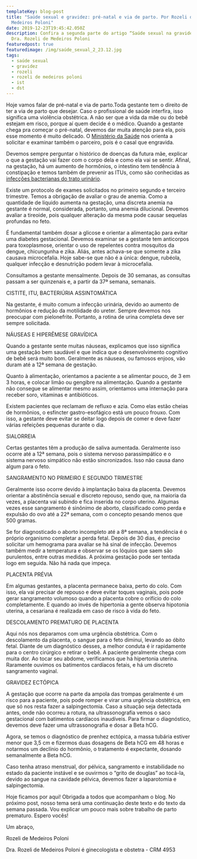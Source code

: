 ```yaml
---
templateKey: blog-post
title: "Saúde sexual e gravidez: pré-natal e via de parto. Por Rozeli de
  Medeiros Poloni"
date: 2019-12-23T19:45:42.050Z
description: Confira a segunda parte do artigo “Saúde sexual na gravidez” pela
  Dra. Rozeli de Medeiros Poloni
featuredpost: true
featuredimage: /img/saúde_sexual_2_23.12.jpg
tags:
  - saúde sexual
  - gravidez
  - rozeli
  - rozeli de medeiros poloni
  - ist
  - dst
---
```

<!--StartFragment-->

Hoje vamos falar de pré-natal e via de parto.Toda gestante tem o direito de ter a via de parto que desejar. Caso o profissional de saúde interfira, isso significa uma violência obstétrica. A não ser que a vida da mãe ou do bebê estejam em risco, porque aí quem decide é o médico. Quando a gestante chega pra começar o pré-natal, devemos dar muita atenção para ela, pois esse momento é muito delicado. O [Ministério da Saúde](https://saude.gov.br/) nos orienta a solicitar e examinar também o parceiro, pois é o casal que engravida.



Devemos sempre perguntar o histórico de doenças da futura mãe, explicar o que a gestação vai fazer com o corpo dela e como ela vai se sentir. Afinal, na gestação, há um aumento de hormônios, o intestino tem tendência à constipação e temos também de prevenir as ITUs, como são conhecidas as [infecções bacterianas do trato urinário](http://www.anvisa.gov.br/servicosaude/controle/rede_rm/cursos/atm_racional/modulo3/trato_urinario.htm).



Existe um protocolo de exames solicitados no primeiro segundo e terceiro trimestre. Temos a obrigação de avaliar o grau de anemia. Como a quantidade de líquido aumenta na gestação, uma discreta anemia na gestante é normal, considerada, portanto, uma anemia dilucional. Devemos avaliar a tireoide, pois qualquer alteração da mesma pode causar sequelas profundas no feto.



É fundamental também dosar a glicose e orientar a alimentação para evitar uma diabetes gestacional. Devemos examinar se a gestante tem anticorpos para toxoplasmose, orientar o uso de repelentes contra mosquitos da dengue, chicungunha e zika. Aliás, antes achava-se que somente a zika causava microcefalia. Hoje sabe-se que não é a única: dengue, rubéola, qualquer infecção e desnutrição podem levar à microcefalia.



Consultamos a gestante mensalmente. Depois de 30 semanas, as consultas passam a ser quinzenais e, a partir da 37ª semana, semanais.



CISTITE, ITU, BACTERIÚRIA ASSINTOMÁTICA



Na gestante, é muito comum a infecção urinária, devido ao aumento de hormônios e redução da motilidade do ureter. Sempre devemos nos preocupar com pielonefrite. Portanto, a rotina de urina completa deve ser sempre solicitada.



NÁUSEAS E HIPERÊMESE GRAVÍDICA



Quando a gestante sente muitas náuseas, explicamos que isso significa uma gestação bem saudável e que indica que o desenvolvimento cognitivo de bebê será muito bom. Geralmente as náuseas, ou famosos enjoos, vão duram até a 12ª semana de gestação.

Quanto à alimentação, orientamos a paciente a se alimentar pouco, de 3 em 3 horas, e colocar limão ou gengibre na alimentação. Quando a gestante não consegue se alimentar mesmo assim, orientamos uma internação para receber soro, vitaminas e antibióticos.



Existem pacientes que reclamam de refluxo e azia. Como elas estão cheias de hormônios, o esfíncter gastro-esofágico está um pouco frouxo. Com isso, a gestante deve evitar se deitar logo depois de comer e deve fazer várias refeições pequenas durante o dia.



SIALORREIA



Certas gestantes têm a produção de saliva aumentada. Geralmente isso ocorre até a 12ª semana, pois o sistema nervoso parassimpático e o sistema nervoso simpático não estão sincronizados. Isso não causa dano algum para o feto.



SANGRAMENTO NO PRIMEIRO E SEGUNDO TRIMESTRE



Geralmente isso ocorre devido à implantação baixa da placenta. Devemos orientar a abstinência sexual e discreto repouso, sendo que, na maioria da vezes, a placenta vai subindo e fica inserida no corpo uterino. Algumas vezes esse sangramento é sinônimo de aborto, classificado como perda e expulsão do ovo até a 22ª semana, com o concepto pesando menos que 500 gramas.



Se for diagnosticado o aborto incompleto até a 8ª semana, a tendência é o próprio organismo completar a perda fetal. Depois de 30 dias, é preciso solicitar um hemograma para avaliar se há sinal de infecção. Devemos também medir a temperatura e observar se os lóquios que saem são purulentos, entre outras medidas. A próxima gestação pode ser tentada logo em seguida. Não há nada que impeça.



PLACENTA PRÉVIA



Em algumas gestantes, a placenta permanece baixa, perto do colo. Com isso, ela vai precisar de repouso e deve evitar toques vaginais, pois pode gerar sangramento volumoso quando a placenta cobre o orifício do colo completamente. E quando ao invés de hipertonia a gente observa hipotonia uterina, a cesariana é realizada em caso de risco à vida do feto.



DESCOLAMENTO PREMATURO DE PLACENTA



Aqui nós nos deparamos com uma urgência obstétrica. Com o descolamento da placenta, o sangue para o feto diminui, levando ao óbito fetal. Diante de um diagnóstico desses, a melhor conduta é ir rapidamente para o centro cirúrgico e retirar o bebê. A paciente geralmente chega com muita dor. Ao tocar seu abdome, verificamos que há hipertonia uterina. Raramente ouvimos os batimentos cardíacos fetais, e há um discreto sangramento vaginal.



GRAVIDEZ ECTÓPICA



A gestação que ocorre na parte da ampola das trompas geralmente é um risco para a paciente, pois pode romper e virar uma urgência obstétrica, em que só nos resta fazer a salpingectomia. Caso a situação seja detectada antes, onde não ocorreu a rotura, na ultrassonografia vemos o saco gestacional com batimentos cardíacos inaudíveis. Para firmar o diagnóstico, devemos deve fazer uma ultrassonografia e dosar a Beta hCG.



Agora, se temos o diagnóstico de prenhez ectópica, a massa tubária estiver menor que 3,5 cm e fizermos duas dosagens de Beta hCG em 48 horas e notarmos um declínio do hormônio, o tratamento é expectante, dosando semanalmente a Beta hCG.



Caso tenha atraso menstrual, dor pélvica, sangramento e instabilidade no estado da paciente instável e se ouvirmos o “grito de douglas” ao tocá-la, devido ao sangue na cavidade pélvica, devemos fazer a laparotomia e salpingectomia.



Hoje ficamos por aqui! Obrigada a todos que acompanham o blog. No próximo post, nosso tema será uma continuação deste texto e do texto da semana passada. Vou explicar um pouco mais sobre trabalho de parto prematuro. Espero vocês!



Um abraço,

Rozeli de Medeiros Poloni

Dra. Rozeli de Medeiros Poloni é ginecologista e obstetra - CRM 4953



<!--EndFragment-->